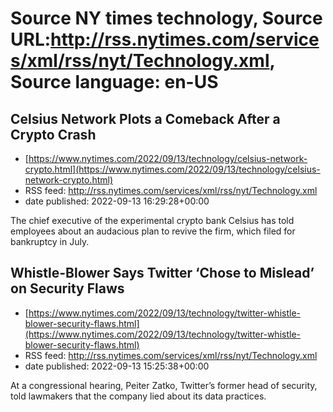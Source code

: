 # Source NY times technology, Source URL:http://rss.nytimes.com/services/xml/rss/nyt/Technology.xml, Source language: en-US

## Celsius Network Plots a Comeback After a Crypto Crash
 - [https://www.nytimes.com/2022/09/13/technology/celsius-network-crypto.html](https://www.nytimes.com/2022/09/13/technology/celsius-network-crypto.html)
 - RSS feed: http://rss.nytimes.com/services/xml/rss/nyt/Technology.xml
 - date published: 2022-09-13 16:29:28+00:00

The chief executive of the experimental crypto bank Celsius has told employees about an audacious plan to revive the firm, which filed for bankruptcy in July.

## Whistle-Blower Says Twitter ‘Chose to Mislead’ on Security Flaws
 - [https://www.nytimes.com/2022/09/13/technology/twitter-whistle-blower-security-flaws.html](https://www.nytimes.com/2022/09/13/technology/twitter-whistle-blower-security-flaws.html)
 - RSS feed: http://rss.nytimes.com/services/xml/rss/nyt/Technology.xml
 - date published: 2022-09-13 15:25:38+00:00

At a congressional hearing, Peiter Zatko, Twitter’s former head of security, told lawmakers that the company lied about its data practices.
